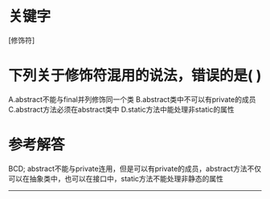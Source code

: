# 关键字

[修饰符]

# 下列关于修饰符混用的说法，错误的是( )

A.abstract不能与final并列修饰同一个类
B.abstract类中不可以有private的成员
C.abstract方法必须在abstract类中
D.static方法中能处理非static的属性


# 参考解答

BCD;
abstract不能与private连用，但是可以有private的成员，abstract方法不仅可以在抽象类中，也可以在接口中，static方法不能处理非静态的属性

---



